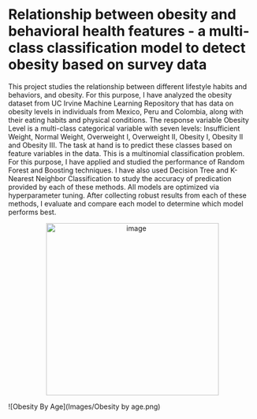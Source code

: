 # Relationship between obesity and behavioral health features - a multi-class classification model to detect obesity based on survey data

This project studies the relationship between different lifestyle habits and behaviors, and obesity. For this purpose, I have analyzed the obesity dataset from UC Irvine Machine Learning Repository that has data on obesity levels in individuals from Mexico, Peru and Colombia, along with their eating habits and physical conditions.
The response variable Obesity Level is a multi-class categorical variable with seven levels: Insufficient Weight, Normal Weight, Overweight I, Overweight II, Obesity I, Obesity II and Obesity III. The task at hand is to predict these classes based on feature variables in the data. This is a multinomial classification problem. For this purpose, I have applied and studied the performance of Random Forest and Boosting techniques. I have also used Decision Tree and K-Nearest Neighbor Classification to study the accuracy of predication provided by each of these methods. 
All models are optimized via hyperparameter tuning. After collecting robust results from each of these methods, I evaluate and compare each model to determine which model performs best.


<p align="center">
<img width="350" alt="image" src="https://github.com/user-attachments/assets/08482a26-e50a-4b72-908d-a301d2b9d953" />
</p>


![Obesity By Age](Images/Obesity by age.png)


